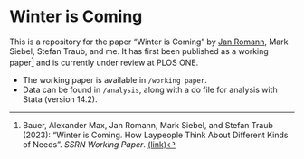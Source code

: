 # Winter is Coming

This is a repository for the paper “Winter is Coming” by [Jan Romann](https://github.com/JKRhb), Mark Siebel, Stefan Traub, and me. It has first been published as a working paper[^1] and is currently under review at PLOS ONE.

- The working paper is available in `/working paper`.
- Data can be found in `/analysis`, along with a do file for analysis with Stata (version 14.2).

[^1]: Bauer, Alexander Max, Jan Romann, Mark Siebel, and Stefan Traub (2023): “Winter is Coming. How Laypeople Think About Different Kinds of Needs”. _SSRN Working Paper_. [(link)](https://ssrn.com/abstract=4383555)
